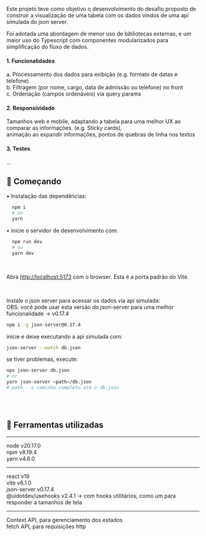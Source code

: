 Este projeto teve como objetivo o desenvolvimento do desafio proposto de construir a visualização de uma tabela com os dados vindos de uma api simulada do json server.

Foi adotada uma abordagem de menor uso de bibliotecas externas, e um maior uso do Typescript com
componentes modularizados para simplificação do fluxo de dados.

#### 1. Funcionalidades <br>
  a. Processamento dos dados para exibição (e.g. formato de datas e telefone) <br>
  b. Filtragem (por nome, cargo, data de admissão ou telefone) no front <br>
  c. Ordenação (campos ordenáveis) via query params
  
#### 2. Responsividade <br>
   Tamanhos web e mobile, adaptando a tabela para uma melhor UX ao comparar as informações. (e.g. Sticky cards), <br>
   animação ao expandir informações, pontos de quebras de linha nos textos
   
#### 3. Testes <br>
  ...


## :rocket: Começando

• Instalação das dependências:
```bash
  npm i
  # ou
  yarn
```

• inicie o servidor de desenvolvimento com: 
```bash
  npm run dev
  # ou
  yarn dev
```
<br>

Abra [http://localhost:5173](http://localhost:5173) com o browser. Esta é a porta padrão do Vite.

<br>

Instale o json server para acessar os dados via api simulada: <br>
OBS: você pode usar esta versão do json-server para uma melhor funcionalidade → v0.17.4 <br>

```bash
npm i -g json-server@0.17.4
```

inicie e deixe executando a api simulada com:
```bash
json-server --watch db.json
```

se tiver problemas, execute: 
```bash
npx json-server db.json 
# or 
yarn json-server <path>/db.json
# path - o caminho completo até o db.json
```


<br>
<br>

## 🔨 Ferramentas utilizadas

---
node v20.17.0 <br> 
npm v8.19.4 <br> 
yarn v4.6.0

---
react v19 <br> 
vite v6.1.0 <br> 
json-server v0.17.4 <br> 
@uidotdev/usehooks v2.4.1 → com hooks utilitários, como um para responder a tamanhos de tela

---

Context API, para gerenciamento dos estados <br> 
fetch API, para requisições http
